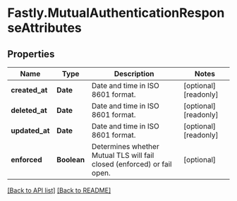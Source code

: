 # Fastly.MutualAuthenticationResponseAttributes

## Properties

Name | Type | Description | Notes
------------ | ------------- | ------------- | -------------
**created_at** | **Date** | Date and time in ISO 8601 format. | [optional] [readonly] 
**deleted_at** | **Date** | Date and time in ISO 8601 format. | [optional] [readonly] 
**updated_at** | **Date** | Date and time in ISO 8601 format. | [optional] [readonly] 
**enforced** | **Boolean** | Determines whether Mutual TLS will fail closed (enforced) or fail open. | [optional] 


[[Back to API list]](../../README.md#endpoints) [[Back to README]](../../README.md)
